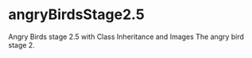 # angryBirdsStage2.5
Angry Birds stage 2.5 with Class Inheritance and Images
The angry bird stage 2.